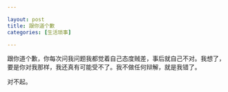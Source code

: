 ```yaml
---

layout: post
title: 跟你道个歉
categories: [生活琐事]

---
```


跟你道个歉，你每次问我问题我都觉着自己态度贼差，事后就自己不对。我想了，要是你对我那样，我还真有可能受不了。我不做任何辩解，就是我错了。

对不起。